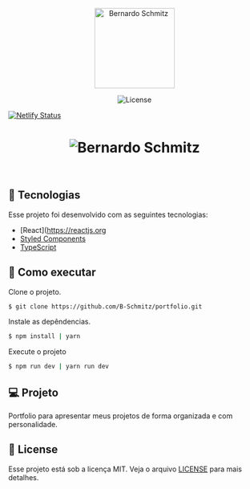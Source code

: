 <p align="center">
  <img alt="Bernardo Schmitz" src=".github/logo.svg" width="160px">
</p>

<p align="center">
  <img  src="https://img.shields.io/badge/license-MIT-blueviolet" alt="License"/>
  
  [![Netlify Status](https://api.netlify.com/api/v1/badges/2185b9f3-ea08-429f-a492-0a870c4c0038/deploy-status)](https://app.netlify.com/sites/bernardoschmitz/deploys)
</p>

<h1 align="center">
    <img alt="Bernardo Schmitz" src=".github/cover.svg" />
</h1>

<br>

## 🧪 Tecnologias

Esse projeto foi desenvolvido com as seguintes tecnologias:

- [React](https://reactjs.org
- [Styled Components](https://styled-components.com/)
- [TypeScript](https://www.typescriptlang.org/)

## 🚀 Como executar

Clone o projeto.

```bash
$ git clone https://github.com/B-Schmitz/portfolio.git
```

Instale as depêndencias.

```bash
$ npm install | yarn
```

Execute o projeto

```bash
$ npm run dev | yarn run dev
```

## 💻 Projeto

Portfolio para apresentar meus projetos de forma organizada e com personalidade.

## 📝 License

Esse projeto está sob a licença MIT. Veja o arquivo [LICENSE](LICENSE.md) para mais detalhes.
